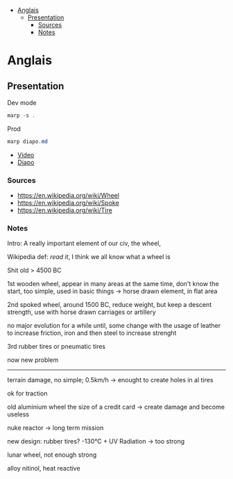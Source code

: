 - [Anglais](#anglais)
  - [Presentation](#presentation)
    - [Sources](#sources)
    - [Notes](#notes)

# Anglais

## Presentation

Dev mode

```powershell
marp -s .
```

Prod

```powershell
marp diapo.md
```

- [Video](https://www.youtube.com/watch?v=2lv6Vs12jLc)
- [Diapo](diapo.md)

### Sources

- https://en.wikipedia.org/wiki/Wheel
- https://en.wikipedia.org/wiki/Spoke
- https://en.wikipedia.org/wiki/Tire

### Notes

Intro: A really important element of our civ, the wheel,

Wikipedia def: _read it_, I think we all know what a wheel is

Shit old > 4500 BC

1st wooden wheel, appear in many areas at the same time, don't know the start, too simple, used in basic things -> horse drawn element, in flat area

2nd spoked wheel, around 1500 BC, reduce weight, but keep a descent strength, use with horse drawn carriages or artillery

no major evolution for a while until, some change with the usage of leather to increase friction, iron and then steel to increase strenght

3rd rubber tires or pneumatic tires

now new problem

---

terrain damage, no simple; 0.5km/h -> enought to create holes in al tires

ok for traction

old aluminium wheel the size of a credit card -> create damage and become useless

nuke reactor -> long term mission

new design: rubber tires? -130°C + UV Radiation -> too strong

lunar wheel, not enough strong

alloy nitinol, heat reactive
